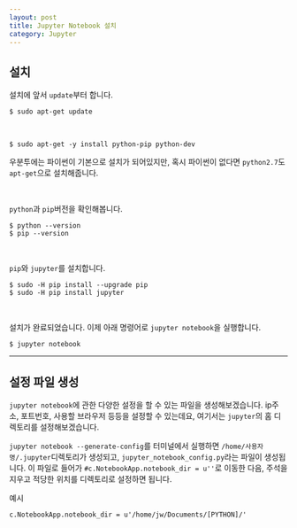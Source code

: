 ```yaml
---
layout: post
title: Jupyter Notebook 설치
category: Jupyter
---
```


## 설치

설치에 앞서 `update`부터 합니다.
```
$ sudo apt-get update
```

<br>

```
$ sudo apt-get -y install python-pip python-dev
```
우분투에는 파이썬이 기본으로 설치가 되어있지만, 혹시 파이썬이 없다면 `python2.7`도 `apt-get`으로 설치해줍니다.

<br>

`python`과 `pip`버전을 확인해봅니다.
```
$ python --version
$ pip --version
```

<br>

`pip`와 `jupyter`를 설치합니다.
```
$ sudo -H pip install --upgrade pip
$ sudo -H pip install jupyter
```

<br>

설치가 완료되었습니다. 이제 아래 명령어로 `jupyter notebook`을 실행합니다.
```
$ jupyter notebook
```

---

## 설정 파일 생성

`jupyter notebook`에 관한 다양한 설정을 할 수 있는 파일을 생성해보겠습니다. ip주소, 포트번호, 사용할 브라우저 등등을 설정할 수 있는데요, 여기서는 `jupyter`의 홈 디렉토리를 설정해보겠습니다.

`jupyter notebook --generate-config`를 터미널에서 실행하면 `/home/사용자명/.jupyter`디렉토리가 생성되고, `jupyter_notebook_config.py`라는 파일이 생성됩니다. 이 파일로 들어가 `#c.NotebookApp.notebook_dir = u''`로 이동한 다음, 주석을 지우고 적당한 위치를 디렉토리로 설정하면 됩니다.

예시
```
c.NotebookApp.notebook_dir = u'/home/jw/Documents/[PYTHON]/'
```

